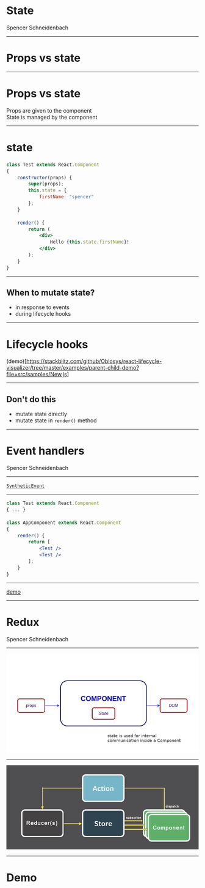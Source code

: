 # State
Spencer Schneidenbach

---

# Props vs state

---

# Props vs state
Props are given to the component  
State is managed by the component

---

# state
```jsx
class Test extends React.Component
{
    constructor(props) {
        super(props);
        this.state = {
            firstName: "spencer"
        };
    }

    render() {
        return (
            <div>
                Hello {this.state.firstName}!
            </div>
        );
    }
}
```

---

## When to mutate state?
* in response to events
* during lifecycle hooks

---

# Lifecycle hooks

(demo)[https://stackblitz.com/github/Oblosys/react-lifecycle-visualizer/tree/master/examples/parent-child-demo?file=src/samples/New.js]

---

## Don't do this

* mutate state directly
* mutate state in `render()` method

---

# Event handlers
Spencer Schneidenbach

---

[`SyntheticEvent`](https://reactjs.org/docs/events.html)

---

```jsx
class Test extends React.Component
{ ... }

class AppComponent extends React.Component
{
    render() {
        return [
            <Test />
            <Test />
        ];
    }
}
```

---

[demo](https://jsfiddle.net/schneidenbach/maqb3sz4/)

---

# Redux
Spencer Schneidenbach

---

![](slideassets/componentstate.jpg)

---

![](slideassets/redux.png)

---

# Demo
